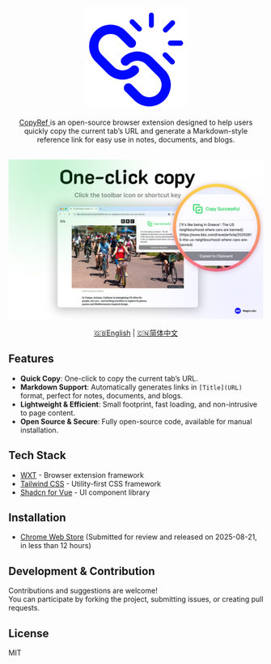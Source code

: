 <div align="center">
<img src="./docs/logo.png" height="200px" title="CopyRef" />
</div>

<br />

<div align="center">
<a href="https://github.com/magicx-dev/copyref-extension"> CopyRef </a> is an open-source browser extension designed to help users quickly copy the current tab’s URL and generate a Markdown-style reference link for easy use in notes, documents, and blogs.
</div>

<br />

![](./docs/preview.png)

<div align="center">
<a href="./README.md">🇬🇧English</a> | <a href="./README.zh-CN.md">🇨🇳简体中文</a>
</div>

## Features

- **Quick Copy**: One-click to copy the current tab’s URL.  
- **Markdown Support**: Automatically generates links in `[Title](URL)` format, perfect for notes, documents, and blogs.  
- **Lightweight & Efficient**: Small footprint, fast loading, and non-intrusive to page content.  
- **Open Source & Secure**: Fully open-source code, available for manual installation.  

## Tech Stack

* [WXT](https://wxt.dev/) - Browser extension framework  
* [Tailwind CSS](https://tailwindcss.com/) - Utility-first CSS framework  
* [Shadcn for Vue](https://www.shadcn-vue.com/) - UI component library  

## Installation

* [Chrome Web Store](https://chromewebstore.google.com/detail/mjhijlbeoapccmbjicfnhgijfkpjggbe) (Submitted for review and released on 2025-08-21, in less than 12 hours)

## Development & Contribution

Contributions and suggestions are welcome!  
You can participate by forking the project, submitting issues, or creating pull requests.  

## License

MIT